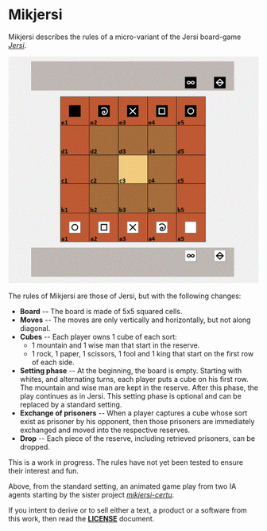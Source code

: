 # Mikjersi

Mikjersi describes the rules of a micro-variant of the Jersi board-game [*Jersi*](https://github.com/LucasBorboleta/jersi). 

![](./pictures/minimax-2-vs-idem-all-states.gif)

The rules of Mikjersi are those of Jersi, but with the following changes:

- **Board** -- The board is made of 5x5 squared cells.
- **Moves** -- The moves are only vertically and horizontally, but not along diagonal.
- **Cubes** -- Each player owns 1 cube of each sort:
  - 1 mountain and 1 wise man that start in the reserve.
  - 1 rock, 1 paper, 1 scissors, 1 fool and 1 king that start on the first row of each side.
- **Setting phase** -- At the beginning, the board is empty. Starting with whites, and alternating turns, each player puts a cube on his first row. The mountain and wise man are kept in the reserve. After this phase, the play continues as in Jersi. This setting phase is optional and can be replaced by a standard setting.
- **Exchange of prisoners** -- When a player captures a cube whose sort exist as prisoner by his opponent, then those prisoners are immediately exchanged and moved into the respective reserves.
- **Drop** -- Each piece of the reserve, including retrieved prisoners, can be dropped.

This is a work in progress. The rules have not yet been tested to ensure their interest and fun.

Above, from the standard setting, an animated game play from two IA agents starting by the sister project [*mikjersi-certu*]( https://github.com/LucasBorboleta/mikjersi-certu). 

If you intent to derive or to sell either a text, a product or a software from this work, then read the [**LICENSE**](./docs/LICENSE.md) document. 



